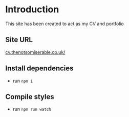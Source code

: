 # Introduction 
This site has been created to act as my CV and portfolio

## Site URL
[cv.thenotsomiserable.co.uk/](https://cv.thenotsomiserable.co.uk/)

## Install dependencies
- run `npm i`

## Compile styles
- run `npm run watch`